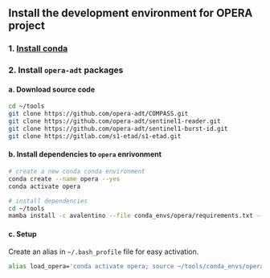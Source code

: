 ## Install the development environment for OPERA project

### 1. [Install conda](../README.md#1-install-conda)

### 2. Install `opera-adt` packages

#### a. Download source code

```bash
cd ~/tools
git clone https://github.com/opera-adt/COMPASS.git
git clone https://github.com/opera-adt/sentinel1-reader.git
git clone https://github.com/opera-adt/sentinel1-burst-id.git
git clone https://gitlab.com/s1-etad/s1-etad.git
```

#### b. Install dependencies to `opera` enrivonment

```bash
# create a new conda conda environment
conda create --name opera --yes
conda activate opera

# install dependencies
cd ~/tools
mamba install -c avalentino --file conda_envs/opera/requirements.txt --file sentinel1-reader/requirements.txt --file sentinel1-burst-id/requirements.txt
```

#### c. Setup

Create an alias in `~/.bash_profile` file for easy activation.

```bash
alias load_opera='conda activate opera; source ~/tools/conda_envs/opera/config.rc'
```

